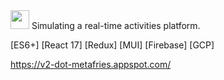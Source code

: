 <img src='https://v2-dot-metafries.appspot.com/metafries00.png' style='height: 30px; width: auto' />
Simulating a real-time activities platform.

[ES6+] [React 17] [Redux] [MUI] [Firebase] [GCP]

https://v2-dot-metafries.appspot.com/
